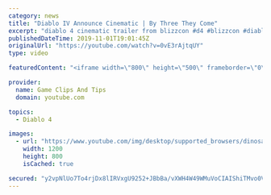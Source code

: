 ```yaml
---
category: news
title: "Diablo IV Announce Cinematic | By Three They Come"
excerpt: "diablo 4 cinematic trailer from blizzcon #d4 #blizzcon #diablo."
publishedDateTime: 2019-11-01T19:01:45Z
originalUrl: "https://youtube.com/watch?v=0vE3rAjtqUY"
type: video

featuredContent: "<iframe width=\"800\" height=\"500\" frameborder=\"0\" src=\"https://www.youtube.com/embed/0vE3rAjtqUY\" allow=\"accelerometer; autoplay; encrypted-media; gyroscope; picture-in-picture\" allowfullscreen></iframe>"

provider:
  name: Game Clips And Tips
  domain: youtube.com

topics:
  - Diablo 4

images:
  - url: "https://www.youtube.com/img/desktop/supported_browsers/dinosaur.png"
    width: 1200
    height: 800
    isCached: true

secured: "y2vpNlUo7To4rjDx8lIRVxgU9252+JBbBa/vXWH4W49WMuVoCIAIShiTMvo0Vhk8kqp4vMvE1BE0Er2yn2rpHa1e0OUueglCyYBhLVGDqSyzFWLC7rIF6E8gHYA8oFYrVrR6AxhH/QfINqKiBe0I7gCvtLV8B5YGMrO6zLrUd9Jf0Kvj6EkIRVkpzGSsc2M1KW4DUcQ7qq4nq8W11no9cPaVpOvrdLLdlaeokq7q15z+152jxW/z0Nl3zOmeXFXH+itldDla6d8MoKudSCzcOo4pMUrwS16bmkWs58WV7i7fwQS3ta7sr2ONmYmeSM6i6BoGpblGh7S6vwO7Hwm6m3Dpp7SuNUGf9DcS2Pn9mpVJ+2ExX7ZwH8IGAkXSMaDxLiu42E2oOJk9onUUmYgkeA==;C09PDQXr4dTQp49FgNBd8w=="
---
```



